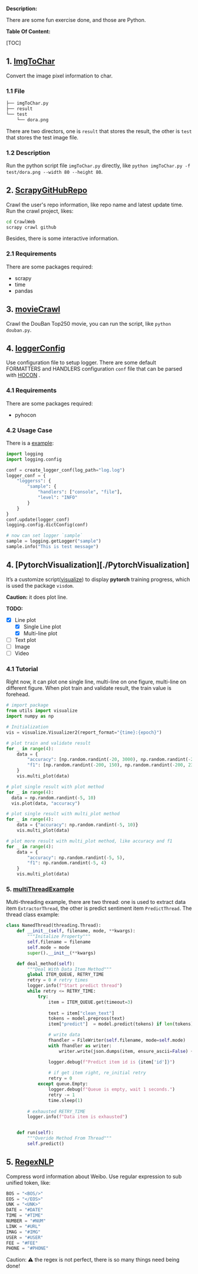 **Description:**

There are some fun exercise done, and those are Python.

**Table Of Content:**

[TOC]

## 1. [ImgToChar](./ImgToChar)

Convert the image pixel information to char.

### 1.1 File

```bash
├── imgToChar.py
├── result
└── test
    └── dora.png
```

There are two directors, one is `result` that stores the result, the other is `test` that stores the test image file.

### 1.2 Description

Run the python script file `imgToChar.py` directly, like `python imgToChar.py -f test/dora.png --width 80 --height 80`.

## 2. [ScrapyGitHubRepo](./CrawlWeb)

Crawl the user's repo information, like repo name and latest update time. Run the crawl project, likes:

```bash
cd CrawlWeb
scrapy crawl github
```

Besides, there is some interactive information.

### 2.1 Requirements

There are some packages required:

* scrapy
* time
* pandas

## 3. [movieCrawl](./movieCrawl)

Crawl the DouBan Top250 movie, you can run the script, like `python douban.py`.

## 4. [loggerConfig](./loggerConfig)

Use configuration file to setup logger. There are some default FORMATTERS and HANDLERS configuration `conf` file that can be parsed with [HOCON](https://github.com/lightbend/config/blob/master/HOCON.md) .

### 4.1 Requirements

There are some packages required:

* pyhocon

### 4.2 Usage Case

There is a [example](./loggerConfig/__init__.py): 

```python
import logging
import logging.config

conf = create_logger_conf(log_path="log.log")
logger_conf = {
    "loggerss": {
        "sample": {
            "handlers": ["console", "file"],
            "level": "INFO"
        }
    }
}
conf.update(logger_conf)
logging.config.dictConfig(conf)

# now can set logger `sample`
sample = logging.getLogger("sample")
sample.info("This is test message")
```

## 4. [PytorchVisualization][./PytorchVisualization]

It’s a customize script([visualize](./PytorchVisualization/visualize.py)) to display **pytorch** training progress, which is used the package `visdom`.

**Caution:** it does plot line.

**TODO:**

- [x] Line plot
  - [x] Single Line plot
  - [x] Multi-line plot
- [ ] Text plot
- [ ] Image 
- [ ] Video

### 4.1 Tutorial

Right now, it can plot one single line, multi-line on one figure, multi-line on different figure. When plot train and validate result, the train value is forehead.

```python
# import package
from utils import visualize
import numpy as np

# Initialization 
vis = visualize.Visualizer2(report_format="{time}:{epoch}")

# plot train and validate result
for _ in range(4):
    data = {
        "accuracy": [np.random.randint(-20, 3000), np.random.randint(-20, 3000)],
        "f1": [np.random.randint(-200, 150), np.random.randint(-200, 230)]
    }
    vis.multi_plot(data)

# plot single result with plot method
for _ in range(4):
  data = np.random.randint(-5, 10)
  vis.plot(data, "accuracy")

# plot single result with multi_plot method
for _ in range(4):
    data = {"accuracy": np.random.randint(-5, 10)}
    vis.multi_plot(data)

# plot more result with multi_plot method, like accuracy and f1
for _ in range(4):
    data = {
        "accuracy": np.random.randint(-5, 5),
        "f1": np.random.randint(-5, 4)
    }
    vis.multi_plot(data)
```

### 5. [multiThreadExample](./multiThreadExample)

Multi-threading example, there are two thread: one is used to extract data item `ExtractorThread`, the other is predict sentiment item `PredictThread`. The thread class example:

```python
class NamedThread(threading.Thread):
    def __init__(self, filename, mode, **kwargs):
      	"""Initalize Property"""
        self.filename = filename
        self.mode = mode
        super().__init__(**kwargs)

    def deal_method(self):
      	"""Deal With Data Item Method"""
        global ITEM_QUEUE, RETRY_TIME
        retry = 0 # retry times
        logger.info(f"Start predict thread")
        while retry <= RETRY_TIME:
            try:
                item = ITEM_QUEUE.get(timeout=3)
                
                text = item["clean_text"]
                tokens = model.prepross(text)
                item["predict"]  = model.predict(tokens) if len(tokens) else (1, 0, 0, 0)

                # write data
                fhandler = FileWriter(self.filename, mode=self.mode)
                with fhandler as writer:
                    writer.write(json.dumps(item, ensure_ascii=False) + "\n")

                logger.debug(f"Predict item id is {item['id']}")
                
                # if get item right, re_initial retry
                retry = 0
            except queue.Empty:
                logger.debug(f"Queue is empty, wait 1 seconds.")
                retry -= 1
                time.sleep(1)
        
        # exhausted RETRY_TIME
        logger.info(f"Data item is exhausted")


    def run(self):
      	"""Overide Method From Thread"""
        self.predict()
```

## 5. [RegexNLP](./RegexNLP)

Compress word information about Weibo. Use regular expression to sub unified token, like:

```python
BOS = "<BOS/>"
EOS = "</EOS>"
UNK = "<UNK>"
DATE = "#DATE"
TIME = "#TIME"
NUMBER = "#NUM"
LINK = "#URL"
IMAG = "#IMG"
USER = "#USER"
FEE = "#FEE"
PHONE = "#PHONE"
```

Caution: ⚠️ the regex is not perfect, there is so many things need being done!